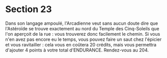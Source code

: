 # Section 23

Dans son langage ampoulé, l'Arcadienne veut sans aucun doute 
dire que l'Astéroïde se trouve exactement au nord du Temple des 
Cinq-Soleils que l'on aperçoit de la rue : vous trouverez donc 
facilement le chemin. Si vous n'en avez pas encore eu le temps, 
vous pouvez faire un saut chez l'épicier et vous ravitailler : cela 
vous en coûtera 20 crédits, mais vous permettra d'ajouter 4 
points à votre total d'ENDURANCE. Rendez-vous au 204.